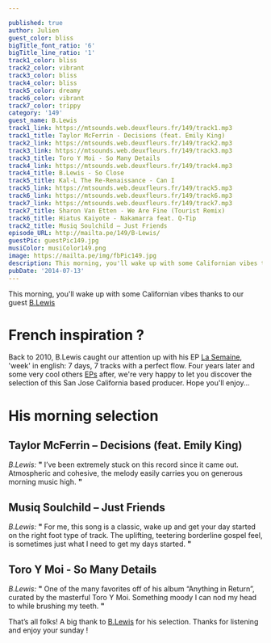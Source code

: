 ```yaml
---

published: true
author: Julien
guest_color: bliss
bigTitle_font_ratio: '6'
bigTitle_line_ratio: '1'
track1_color: bliss
track2_color: vibrant
track3_color: bliss
track4_color: bliss
track5_color: dreamy
track6_color: vibrant
track7_color: trippy
category: '149'
guest_name: B.Lewis
track1_link: https://mtsounds.web.deuxfleurs.fr/149/track1.mp3
track1_title: Taylor McFerrin - Decisions (feat. Emily King)
track2_link: https://mtsounds.web.deuxfleurs.fr/149/track2.mp3
track3_link: https://mtsounds.web.deuxfleurs.fr/149/track3.mp3
track3_title: Toro Y Moi - So Many Details
track4_link: https://mtsounds.web.deuxfleurs.fr/149/track4.mp3
track4_title: B.Lewis - So Close
track5_title: Kal-L The Re-Renaissance - Can I
track5_link: https://mtsounds.web.deuxfleurs.fr/149/track5.mp3
track6_link: https://mtsounds.web.deuxfleurs.fr/149/track6.mp3
track7_link: https://mtsounds.web.deuxfleurs.fr/149/track7.mp3
track7_title: Sharon Van Etten - We Are Fine (Tourist Remix)
track6_title: Hiatus Kaiyote - Nakamarra feat. Q-Tip
track2_title: Musiq Soulchild – Just Friends
episode_URL: http://mailta.pe/149/B-Lewis/
guestPic: guestPic149.jpg
musiColor: musiColor149.png
image: https://mailta.pe/img/fbPic149.jpg
description: This morning, you'll wake up with some Californian vibes thanks to our guest B.Lewis.
pubDate: '2014-07-13'
---
```



This morning, you'll wake up with some Californian vibes thanks to our guest [B.Lewis](https://soundcloud.com/blewie17 "B.Lewis Soundcloud")

# French inspiration ?

Back to 2010, B.Lewis caught our attention up with his EP [La Semaine](http://blewis.bandcamp.com/album/la-semaine "B.Lewis - La Semaine on Bandcamp"), 'week' in english: 7 days, 7 tracks with a perfect flow. Four years later and some very cool others [EPs](http://blewis.bandcamp.com/ "B.Lewis Bandcamp") after, we're very happy to let you discover the selection of this San Jose California based producer.
Hope you'll enjoy...

# His morning selection

## Taylor McFerrin – Decisions (feat. Emily King)
_B.Lewis:_ **"** I’ve been extremely stuck on this record since it came out. Atmospheric and cohesive, the melody easily carries you on generous morning music high. **"** 

## Musiq Soulchild – Just Friends
_B.Lewis:_ **"** For me, this song is a classic, wake up and get your day started on the right foot type of track. The uplifting, teetering borderline gospel feel, is sometimes just what I need to get my days started. **"** 

## Toro Y Moi - So Many Details
_B.Lewis:_ **"** One of the many favorites off of his album “Anything in Return”, curated by the masterful Toro Y Moi. Something moody I can nod my head to while brushing my teeth. **"** 


That’s all folks! A big thank to [B.Lewis](https://www.facebook.com/pages/BLewis/111089628965674 "B.Lewis Facebook") for his selection. Thanks for listening and enjoy your sunday !
